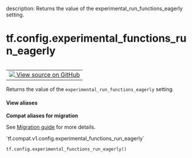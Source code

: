description: Returns the value of the experimental_run_functions_eagerly setting.

<div itemscope itemtype="http://developers.google.com/ReferenceObject">
<meta itemprop="name" content="tf.config.experimental_functions_run_eagerly" />
<meta itemprop="path" content="Stable" />
</div>

# tf.config.experimental_functions_run_eagerly

<!-- Insert buttons and diff -->

<table class="tfo-notebook-buttons tfo-api nocontent" align="left">
<td>
  <a target="_blank" href="https://github.com/tensorflow/tensorflow/blob/r2.2/tensorflow/python/eager/def_function.py#L310-L313">
    <img src="https://www.tensorflow.org/images/GitHub-Mark-32px.png" />
    View source on GitHub
  </a>
</td>
</table>



Returns the value of the `experimental_run_functions_eagerly` setting.

<section class="expandable">
  <h4 class="showalways">View aliases</h4>
  <p>
<b>Compat aliases for migration</b>
<p>See
<a href="https://www.tensorflow.org/guide/migrate">Migration guide</a> for
more details.</p>
<p>`tf.compat.v1.config.experimental_functions_run_eagerly`</p>
</p>
</section>

<pre class="devsite-click-to-copy prettyprint lang-py tfo-signature-link">
<code>tf.config.experimental_functions_run_eagerly()
</code></pre>



<!-- Placeholder for "Used in" -->
